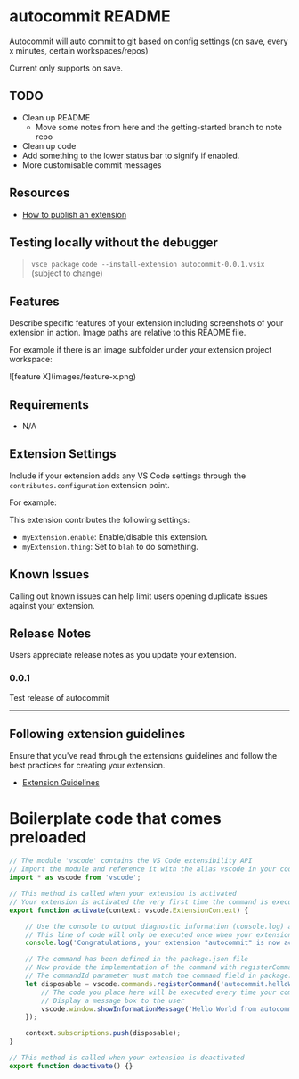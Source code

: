 # autocommit README

Autocommit will auto commit to git based on config settings (on save, every x minutes, certain workspaces/repos)

Current only supports on save.

## TODO
- Clean up README
    - Move some notes from here and the getting-started branch to note repo
- Clean up code
- Add something to the lower status bar to signify if enabled.
- More customisable commit messages

## Resources
- [How to publish an extension](https://code.visualstudio.com/api/working-with-extensions/publishing-extension)

## Testing locally without the debugger
>`vsce package`
>`code --install-extension autocommit-0.0.1.vsix` (subject to change)

## Features

Describe specific features of your extension including screenshots of your extension in action. Image paths are relative to this README file.

For example if there is an image subfolder under your extension project workspace:

\!\[feature X\]\(images/feature-x.png\)

## Requirements

- N/A

## Extension Settings

Include if your extension adds any VS Code settings through the `contributes.configuration` extension point.

For example:

This extension contributes the following settings:

* `myExtension.enable`: Enable/disable this extension.
* `myExtension.thing`: Set to `blah` to do something.

## Known Issues

Calling out known issues can help limit users opening duplicate issues against your extension.

## Release Notes

Users appreciate release notes as you update your extension.

### 0.0.1

Test release of autocommit


---

## Following extension guidelines

Ensure that you've read through the extensions guidelines and follow the best practices for creating your extension.

* [Extension Guidelines](https://code.visualstudio.com/api/references/extension-guidelines)

# Boilerplate code that comes preloaded
```typescript
// The module 'vscode' contains the VS Code extensibility API
// Import the module and reference it with the alias vscode in your code below
import * as vscode from 'vscode';

// This method is called when your extension is activated
// Your extension is activated the very first time the command is executed
export function activate(context: vscode.ExtensionContext) {

	// Use the console to output diagnostic information (console.log) and errors (console.error)
	// This line of code will only be executed once when your extension is activated
	console.log('Congratulations, your extension "autocommit" is now active!');

	// The command has been defined in the package.json file
	// Now provide the implementation of the command with registerCommand
	// The commandId parameter must match the command field in package.json
	let disposable = vscode.commands.registerCommand('autocommit.helloWorld', () => {
		// The code you place here will be executed every time your command is executed
		// Display a message box to the user
		vscode.window.showInformationMessage('Hello World from autocommit!');
	});

	context.subscriptions.push(disposable);
}

// This method is called when your extension is deactivated
export function deactivate() {}

```